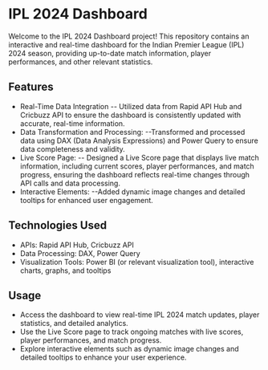 # IPL 2024 Dashboard
Welcome to the IPL 2024 Dashboard project! This repository contains an interactive and real-time dashboard for the Indian Premier League (IPL) 2024 season,
providing up-to-date match information, player performances, and other relevant statistics.


## Features
- Real-Time Data Integration
  -- Utilized data from Rapid API Hub and Cricbuzz API to ensure the dashboard is consistently updated with accurate, real-time information.
- Data Transformation and Processing:
  --Transformed and processed data using DAX (Data Analysis Expressions) and Power Query to ensure data completeness and validity.
- Live Score Page:
  -- Designed a Live Score page that displays live match information, including current scores, player performances, and match progress,
   ensuring the dashboard reflects real-time changes through API calls and data processing.
- Interactive Elements:
  --Added dynamic image changes and detailed tooltips for enhanced user engagement.
## Technologies Used
- APIs: Rapid API Hub, Cricbuzz API
- Data Processing: DAX, Power Query
- Visualization Tools: Power BI (or relevant visualization tool), interactive charts, graphs, and tooltips
## Usage
- Access the dashboard to view real-time IPL 2024 match updates, player statistics, and detailed analytics.
- Use the Live Score page to track ongoing matches with live scores, player performances, and match progress.
- Explore interactive elements such as dynamic image changes and detailed tooltips to enhance your user experience.
